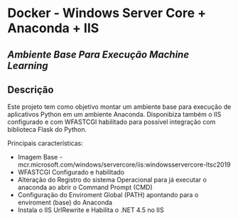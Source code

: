 # Docker - Windows Server Core + Anaconda + IIS
## _Ambiente Base Para Execução Machine Learning_


## Descrição
Este projeto tem como objetivo montar um ambiente base para execução de aplicativos Python em um ambiente Anaconda. Disponibiza também o IIS configurado e com WFASTCGI habilitado para possível integração com biblioteca Flask do Python.

Principais características:
- Imagem Base - mcr.microsoft.com/windows/servercore/iis:windowsservercore-ltsc2019
- WFASTCGI Configurado e habilitado
- Alteração do Registro do sistema Operacional para já executar o anaconda ao abrir o Command Prompt (CMD)
- Configuração do Enviroment Global (PATH) apontando para o enviroment (base) do Anaconda
- Instala o IIS UrlRewrite e Habilita o .NET 4.5 no IIS 
